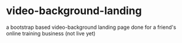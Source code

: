 # video-background-landing
a bootstrap based video-background landing page done for a friend's online training business (not live yet)
